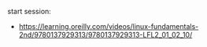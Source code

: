 start session:

- https://learning.oreilly.com/videos/linux-fundamentals-2nd/9780137929313/9780137929313-LFL2_01_02_10/
